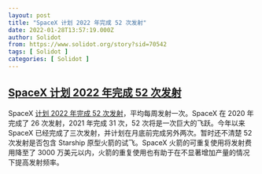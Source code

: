 ```yaml
---
layout: post
title: "SpaceX 计划 2022 年完成 52 次发射"
date: 2022-01-28T13:57:19.000Z
author: Solidot
from: https://www.solidot.org/story?sid=70542
tags: [ Solidot ]
categories: [ Solidot ]
---
```

<!--1643378239000-->
[SpaceX 计划 2022 年完成 52 次发射](https://www.solidot.org/story?sid=70542)
------

<div>
SpaceX <a href="https://www.cnbc.com/2022/01/27/elon-musks-spacex-planning-for-record-52-launches-in-2022.html" target="_blank">计划 2022 年完成 52 次发射</a>，平均每周发射一次。SpaceX 在 2020 年完成了 26 次发射，2021 年完成 31 次，52 次将是一次巨大的飞跃。今年以来 SpaceX 已经完成了三次发射，并计划在月底前完成另外两次。暂时还不清楚 52 次发射是否包含 Starship 原型火箭的试飞。SpaceX 火箭的可重复使用将发射费用降至了 3000 万美元以内，火箭的重复使用也有助于在不显著增加产量的情况下提高发射频率。
</div>

